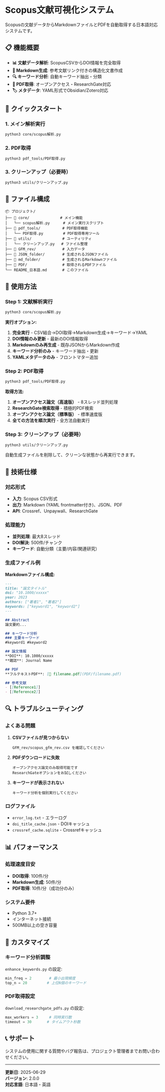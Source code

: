 # Scopus文献可視化システム

Scopusの文献データからMarkdownファイルとPDFを自動取得する日本語対応システムです。

## 📋 機能概要

- **📊 文献データ解析**: ScopusCSVからDOI情報を完全取得
- **📝 Markdown生成**: 参考文献リンク付きの構造化文書作成  
- **🔍 キーワード分析**: 自動キーワード抽出・分類
- **📄 PDF取得**: オープンアクセス・ResearchGate対応
- **🏷️ メタデータ**: YAML形式でObsidian/Zotero対応

## 🚀 クイックスタート

### 1. メイン解析実行
```bash
python3 core/scopus解析.py
```

### 2. PDF取得
```bash
python3 pdf_tools/PDF取得.py
```

### 3. クリーンアップ（必要時）
```bash
python3 utils/クリーンアップ.py
```

## 📁 ファイル構成

```
📦 プロジェクト/
├── 📁 core/              # メイン機能
│   └── scopus解析.py      # メイン実行スクリプト
├── 📁 pdf_tools/          # PDF取得機能  
│   └── PDF取得.py         # PDF取得専用ツール
├── 📁 utils/              # ユーティリティ
│   └── クリーンアップ.py   # ファイル整理
├── 📁 GFM_rev/            # 入力データ
├── 📁 JSON_folder/        # 生成されるJSONファイル
├── 📁 md_folder/          # 生成されるMarkdownファイル
├── 📁 PDF/                # 取得されるPDFファイル
└── README_日本語.md       # このファイル
```

## 🎯 使用方法

### Step 1: 文献解析実行

```bash
python3 core/scopus解析.py
```

**実行オプション:**
1. **完全実行** - CSV結合→DOI取得→Markdown生成→キーワード→YAML
2. **DOI情報のみ更新** - 最新のDOI情報取得
3. **Markdownのみ再生成** - 既存JSONからMarkdown作成
4. **キーワード分析のみ** - キーワード抽出・更新
5. **YAMLメタデータのみ** - フロントマター追加

### Step 2: PDF取得

```bash
python3 pdf_tools/PDF取得.py
```

**取得方法:**
1. **オープンアクセス論文（高速版）** - 8スレッド並列処理
2. **ResearchGate検索取得** - 積極的PDF検索
3. **オープンアクセス論文（標準版）** - 標準速度版
0. **全ての方法を順次実行** - 全方法自動実行

### Step 3: クリーンアップ（必要時）

```bash
python3 utils/クリーンアップ.py
```

自動生成ファイルを削除して、クリーンな状態から再実行できます。

## 🔧 技術仕様

### 対応形式
- **入力**: Scopus CSV形式
- **出力**: Markdown (YAML frontmatter付き)、JSON、PDF
- **API**: Crossref、Unpaywall、ResearchGate

### 処理能力
- **並列処理**: 最大8スレッド
- **DOI解決**: 500件/チャンク
- **キーワード**: 自動分類（主要/内容/関連研究）

### 生成ファイル例

**Markdownファイル構成:**
```markdown
---
title: "論文タイトル"
doi: "10.1000/xxxxx"
year: 2023
authors: ["著者1", "著者2"]
keywords: ["keyword1", "keyword2"]
---

## Abstract
論文要約...

## キーワード分析
### 主要キーワード
#keyword1 #keyword2

## 論文情報  
**DOI**: 10.1000/xxxxx
**雑誌**: Journal Name

## PDF
**フルテキストPDF**: [📄 filename.pdf](PDF/filename.pdf)

## 参考文献
- [[Reference1]]
- [[Reference2]]
```

## 🔍 トラブルシューティング

### よくある問題

1. **CSVファイルが見つからない**
   ```
   GFM_rev/scopus_gfm_rev.csv を確認してください
   ```

2. **PDFダウンロードに失敗**
   ```
   オープンアクセス論文のみ取得可能です
   ResearchGateオプションをお試しください
   ```

3. **キーワードが表示されない**
   ```
   キーワード分析を個別実行してください
   ```

### ログファイル
- `error_log.txt` - エラーログ
- `doi_title_cache.json` - DOIキャッシュ
- `crossref_cache.sqlite` - Crossrefキャッシュ

## 📊 パフォーマンス

### 処理速度目安
- **DOI取得**: 100件/分
- **Markdown生成**: 50件/分  
- **PDF取得**: 10件/分（成功分のみ）

### システム要件
- Python 3.7+
- インターネット接続
- 500MB以上の空き容量

## 🎨 カスタマイズ

### キーワード分析調整
`enhance_keywords.py` の設定:
```python
min_freq = 2        # 最小出現頻度
top_n = 20         # 上位N個のキーワード
```

### PDF取得設定
`download_researchgate_pdfs.py` の設定:
```python
max_workers = 3     # 同時実行数
timeout = 30       # タイムアウト秒数
```

## 📞 サポート

システムの使用に関する質問やバグ報告は、プロジェクト管理者までお問い合わせください。

---

**更新日**: 2025-06-29  
**バージョン**: 2.0.0  
**対応言語**: 日本語・英語